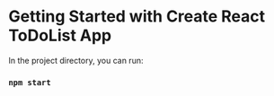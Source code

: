 # Getting Started with Create React ToDoList App


In the project directory, you can run:
### `npm start`
